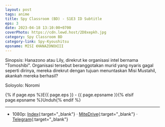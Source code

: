 ```yaml
---
layout: post
tags: anime
title: Spy Classroom (BD) - S1E3 ID Subtitle
eps: 3
date: 2023-04-18 13:10:00+0700
coverPhoto: https://cdn.lewd.host/2D8xepkh.jpg
category: Spy Classroom BD
category-link: Spy-Kyoushitsu
epsname: MISI 《HANAZONO》III
---
```


Sinopsis: Hanazono atau Lily, direkrut ke organisasi intel bernama "Tomoshibi". Organisasi tersebut beranggotakan murid yang nyaris gagal seperti dirinya, mereka direkrut dengan tujuan menuntaskan Misi Mustahil, akankah mereka berhasil?

Soloyolo: Noromi

{% if page.eps %}E{{ page.eps }} - {{ page.epsname }}{% elsif page.epsname %}Unduh{% endif %}

---
- 1080p: [Index](https://bit.ly/3mLz77p){:target="_blank"} &middot; [MiteDrive](https://mitedrive.my.id/view/QXAIa5){:target="_blank"} &middot; [Telegram](https://t.me/a1fansubweeklies/278){:target="_blank"}